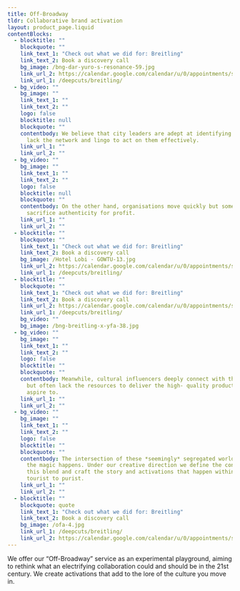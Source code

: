 ```yaml
---
title: Off-Broadway
tldr: Collaborative brand activation
layout: product_page.liquid
contentBlocks:
  - blocktitle: ""
    blockquote: ""
    link_text_1: "Check out what we did for: Breitling"
    link_text_2: Book a discovery call
    bg_image: /bng-dar-yuro-s-resonance-59.jpg
    link_url_2: https://calendar.google.com/calendar/u/0/appointments/schedules/AcZssZ36babQfRbsZwFAe0ccXgKGEf771XnJyS253knWf_LfvXDOPMRcJeu2mU_R1ECZckF6qaB6ld8Z
    link_url_1: /deepcuts/breitling/
  - bg_video: ""
    bg_image: ""
    link_text_1: ""
    link_text_2: ""
    logo: false
    blocktitle: null
    blockquote: ""
    contentbody: We believe that city leaders are adept at identifying needs but may
      lack the network and lingo to act on them effectively.
    link_url_1: ""
    link_url_2: ""
  - bg_video: ""
    bg_image: ""
    link_text_1: ""
    link_text_2: ""
    logo: false
    blocktitle: null
    blockquote: ""
    contentbody: On the other hand, organisations move quickly but sometimes
      sacrifice authenticity for profit.
    link_url_1: ""
    link_url_2: ""
  - blocktitle: ""
    blockquote: ""
    link_text_1: "Check out what we did for: Breitling"
    link_text_2: Book a discovery call
    bg_image: /Hotel Lobi - GOWTU-13.jpg
    link_url_2: https://calendar.google.com/calendar/u/0/appointments/schedules/AcZssZ36babQfRbsZwFAe0ccXgKGEf771XnJyS253knWf_LfvXDOPMRcJeu2mU_R1ECZckF6qaB6ld8Z
    link_url_1: /deepcuts/breitling/
  - blocktitle: ""
    blockquote: ""
    link_text_1: "Check out what we did for: Breitling"
    link_text_2: Book a discovery call
    link_url_2: https://calendar.google.com/calendar/u/0/appointments/schedules/AcZssZ36babQfRbsZwFAe0ccXgKGEf771XnJyS253knWf_LfvXDOPMRcJeu2mU_R1ECZckF6qaB6ld8Z
    link_url_1: /deepcuts/breitling/
    bg_video: ""
    bg_image: /bng-breitling-x-yfa-38.jpg
  - bg_video: ""
    bg_image: ""
    link_text_1: ""
    link_text_2: ""
    logo: false
    blocktitle: ""
    blockquote: ""
    contentbody: Meanwhile, cultural influencers deeply connect with their audience
      but often lack the resources to deliver the high- quality productions they
      aspire to.
    link_url_1: ""
    link_url_2: ""
  - bg_video: ""
    bg_image: ""
    link_text_1: ""
    link_text_2: ""
    logo: false
    blocktitle: ""
    blockquote: ""
    contentbody: The intersection of these *seemingly* segregated worlds, is where
      the magic happens. Under our creative direction we define the contours of
      this blend and craft the story and activations that happen within. From
      tourist to purist.
    link_url_1: ""
    link_url_2: ""
  - blocktitle: ""
    blockquote: quote
    link_text_1: "Check out what we did for: Breitling"
    link_text_2: Book a discovery call
    bg_image: /ofa-4.jpg
    link_url_1: /deepcuts/breitling/
    link_url_2: https://calendar.google.com/calendar/u/0/appointments/schedules/AcZssZ36babQfRbsZwFAe0ccXgKGEf771XnJyS253knWf_LfvXDOPMRcJeu2mU_R1ECZckF6qaB6ld8Z
---
```


We offer our “Off-Broadway” service as an experimental playground, aiming to
rethink what an electrifying collaboration could and should be in the 21st century.
We create activations that add to the lore of the culture you move in.